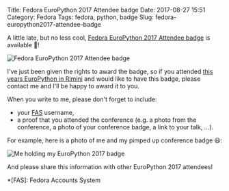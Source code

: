 Title: Fedora EuroPython 2017 Attendee badge
Date: 2017-08-27 15:51
Category: Fedora
Tags: fedora, python, badge
Slug: fedora-europython2017-attendee-badge

<!-- PELICAN_BEGIN_SUMMARY -->

A little late, but no less cool, [Fedora EuroPython 2017 Attendee badge](
https://badges.fedoraproject.org/badge/europython-2017-attendee) is available
:tada:!

![Fedora EuroPython 2017 Attendee badge](
{filename}/images/fedora-europython2017-attendee-badge.svg)

<!-- PELICAN_END_SUMMARY -->

I've just been given the rights to award the badge, so if you attended [this
years EuroPython in Rimini](https://ep2017.europython.eu/en/) and would like to
have this badge, please contact me and I'll be happy to award it to you.

When you write to me, please don't forget to include:

- your [FAS](https://admin.fedoraproject.org/accounts/) username,
- a proof that you attended the conference (e.g. a photo from the conference,
a photo of your conference badge, a link to your talk, ...).

For example, here is a photo of me and my pimped up conference badge :smiley::

![Me holding my EuroPython 2017 badge](
{filename}/images/europyhon2017-photo.jpg)

And please share this information with other EuroPython 2017 attendees!

*[FAS]: Fedora Accounts System
